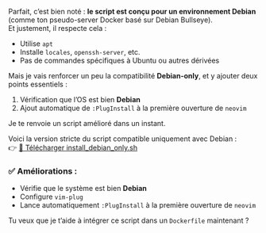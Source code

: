 Parfait, c’est bien noté : **le script est conçu pour un environnement Debian** (comme ton pseudo-server Docker basé sur Debian Bullseye).  
Et justement, il respecte cela :

- Utilise `apt`
- Installe `locales`, `openssh-server`, etc.
- Pas de commandes spécifiques à Ubuntu ou autres dérivées

Mais je vais renforcer un peu la compatibilité **Debian-only**, et y ajouter deux points essentiels :

1. Vérification que l’OS est bien **Debian**
2. Ajout automatique de `:PlugInstall` à la première ouverture de `neovim`

Je te renvoie un script amélioré dans un instant.

Voici la version stricte du script compatible uniquement avec Debian :  
👉 [📄 Télécharger install_debian_only.sh](sandbox:/mnt/data/debian_install.sh)

### ✅ Améliorations :

- Vérifie que le système est bien **Debian**
- Configure `vim-plug`
- Lance automatiquement `:PlugInstall` à la première ouverture de `neovim`

Tu veux que je t’aide à intégrer ce script dans un `Dockerfile` maintenant ?
